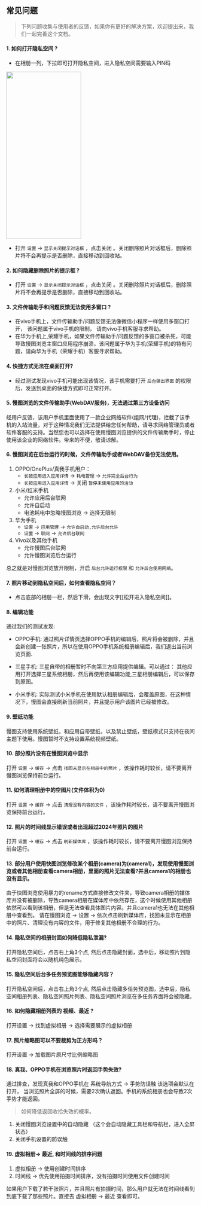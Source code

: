 ## 常见问题

> 下列问题收集与使用者的反馈，如果你有更好的解决方案，欢迎提出来，我们一起完善这个文档。

#### 1. 如何打开隐私空间 ?

- 在相册一列，下拉即可打开隐私空间，进入隐私空间需要输入PIN码

 <div>
      <a  href="static/images/preview/6.webp" data-lightbox="example-set" data-title="打开隐私空间"><img    src="static/images/preview/6.webp" width="200" height="447" alt="" /></a>
 </div>


- 打开 `设置` -> `显示关闭提示对话框` ，点击关闭 。关闭删除照片对话框后，删除照片将不会再提示是否删除，直接移动到回收站。

#### 2. 如何隐藏删除照片的提示框 ?

- 打开 `设置` -> `显示关闭提示对话框` ，点击关闭 。关闭删除照片对话框后，删除照片将不会再提示是否删除，直接移动到回收站。


#### 3. 文件传输助手和问题反馈无法使用多窗口 ?

- 在vivo手机上，文件传输助手/问题反馈无法像微信小程序一样使用多窗口打开， 该问题属于vivo手机的限制， 请向vivo手机客服寻求帮助。
- 在华为手机上,荣耀手机，如果文件传输助手/问题反馈的多窗口被杀死，可能导致慢图浏览主窗口应用程序崩溃，该问题属于华为手机(荣耀手机)的特有问题，请向华为手机（荣耀手机）客服寻求帮助。


#### 4. 快捷方式无法在桌面打开? 
- 经过测试发现vivo手机可能出现该情况，该手机需要打开 `后台弹出界面` 的权限后，发送到桌面的快捷方式即可正常打开。


#### 5. 慢图浏览的文件传输助手(WebDAV服务)，无法通过第三方设备访问

经用户反馈，该用户手机里面使用了一款企业网络软件(组网/代理)，拦截了该手机的入站流量，对于这种情况我们无法提供给您任何帮助，请寻求网络管理员或者软件客服的支持。当然您也可以选择在使用慢图浏览提供的文件传输助手时，停止使用该企业的网络软件。带来的不便，敬请谅解。

#### 6. 慢图浏览在后台运行的时候，文件传输助手或者WebDAV备份无法使用。

1.  OPPO/OnePlus/真我手机用户：
    - `长按应用进入应用详情` -> `耗电管理` -> `允许完全后台行为`
    - `长按应用进入应用详情` -> 关闭 `暂停未使用应用的活动` 
2.  小米/红米手机
    -  允许应用后台联网
    -  允许自启动
    -  电池耗电中忽略慢图浏览 -> 选择无限制
3. 华为手机
    - `设置` -> `应用管理` -> `允许自启动,允许后台允许`
    - `设置` -> `联网` -> `允许后台联网`
4. Vivo以及其他手机
    - 允许慢图后台联网
    - 允许慢图浏览后台运行
  
总之就是对慢图浏览放开限制，开启 `后台允许运行权限` 和 `允许后台使用网络`。

#### 7. 照片移动到隐私空间后，如何查看隐私空间？
-  点击底部的相册一栏，然后下滑，会出现文字[[松开进入隐私空间]]。


#### 8.  编辑功能  
通过我们的测试发现:

- OPPO手机: 通过照片详情页选择OPPO手机的编辑后，照片将会被删除，并且会新创建一张照片，所以在使用OPPO手机系统相册编辑后，我们退出当前浏览页面.

- 三星手机: 三星自带的相册暂时不向第三方应用提供编辑。可以通过： 其他应用打开选择三星系统相册，然后再使用该编辑功能,三星相册编辑后，可以保存到原图。

- 小米手机: 实际测试小米手机在使用默认相册编辑后，会覆盖原图，在这种情况下，慢图会直接刷新当前照片，并且提示用户该图片已经被修改。

#### 9. 壁纸功能

慢图支持使用系统壁纸，和应用自带壁纸，以及禁止壁纸，壁纸模式只支持在夜间主题下使用。慢图暂时不支持设置系统视频壁纸。

#### 10. 部分照片没有在慢图浏览中显示

打开 `设置` -> `缓存` -> 点击 `找回未显示在相册中的照片` ，该操作耗时较长，请不要离开慢图浏览保持前台运行。


#### 11. 如何清理相册中的空图片(文件体积为0)

打开 `设置` -> `缓存` -> 点击 `清理没有内容的文件` ，该操作耗时较长，请不要离开慢图浏览保持前台运行。

#### 12. 照片的时间线显示错误或者出现超过2024年照片的图片


打开 `设置` -> `缓存` -> 点击 `刷新媒体库` ，该操作耗时较长，请不要离开慢图浏览保持前台运行。


#### 13. 部分用户使用快图浏览修改某个相册(camera)为(camera1)，发现使用慢图浏览或者其他相册查看camera相册，里面的照片无法查看?并且camera1的相册也没有显示。

由于快图浏览使用暴力的rename方式直接修改文件夹，导致camera相册的媒体库并没有被删除，导致camera相册在媒体库中依然存在，这个时候使用其他相册依然可以看到该相册，但是无法查看具体图片内容。并且camera1也无法在其他相册中查看到。
请在慢图浏览 -> 设置 -> 依次点击刷新媒体库，找回未显示在相册中的照片、清理没有内容的文件，用于修复其他相册不合理的行为。


#### 14. 隐私空间的相册封面如何降低隐私泄漏?

打开隐私空间后，点击右上角3个点, 然后点击隐藏封面，选中后，移动照片到隐私空间封面将会以随机纯色展示。

#### 15. 隐私空间后台多任务预览图能够隐藏内容？

打开隐私空间后，点击右上角3个点, 然后点击隐藏多任务预览图，选中后，隐私空间相册列表、隐私空间照片列表、隐私空间照片浏览在多任务界面将会被隐藏。


#### 16. 如何隐藏相册列表的 视频、最近 ?

打开设置 -> 找到虚拟相册 -> 选择需要展示的虚拟相册


#### 17. 照片缩略图可以不要裁剪为正方形吗？ 

打开设置 -> 加载图片原尺寸比例缩略图 

#### 18. 真我、OPPO手机在浏览照片时返回手势失效? 

 通过排查，发现真我和OPPO手机在 系统导航方式 -> 手势防误触 该选项会默认在打开， 当浏览照片全屏的时候，需要2次确认返回。手机的系统相册也会导致2次手势才能返回。
 > 如何降低返回收拾失效的概率。

 1. 关闭慢图浏览设置中的自动隐藏 （这个会自动隐藏工具栏和导航栏，进入全屏状态）
 2. 关闭手机设置的防误触



#### 19. 虚拟相册-> 最近, 和时间线的排序问题

1. 虚拟相册 -> 使用创建时间排序
2. 时间线  -> 优先使用拍摄时间排序，没有拍摄时间使用文件创建时间

如果用户下载了若干张照片，并且照片有拍摄时间，那么用户就无法在时间线看到到底下载了那些照片。直接去 虚拟相册 -> 最近 查看即可。


